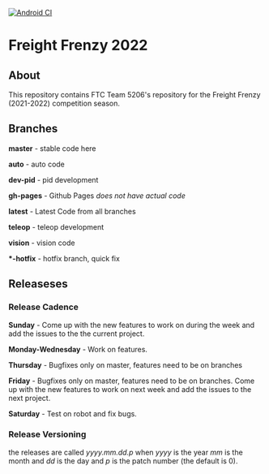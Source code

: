 [![Android CI](https://github.com/The-Knights-of-Ni/FreightFrenzy/actions/workflows/build.yml/badge.svg)](https://github.com/The-Knights-of-Ni/FreightFrenzy/actions/workflows/build.yml)
# Freight Frenzy 2022
## About

This repository contains FTC Team 5206's repository for the Freight Frenzy (2021-2022) competition season.

## Branches

**master** - stable code here

**auto** - auto code

**dev-pid** - pid development

**gh-pages** - Github Pages *does not have actual code*

**latest** - Latest Code from all branches

**teleop** - teleop development

**vision** - vision code

**\*-hotfix** - hotfix branch, quick fix

## Releaseses

### Release Cadence

**Sunday** - Come up with the new features to work on during the week and add the issues to the the current project.

**Monday-Wednesday** - Work on features.

**Thursday** - Bugfixes only on master, features need to be on branches

**Friday** - Bugfixes only on master, features need to be on branches. Come up with the new features to work on next week and add the issues to the next project.

**Saturday** - Test on robot and fix bugs.

### Release Versioning

the releases are called _yyyy.mm.dd.p_ when _yyyy_ is the year _mm_ is the month and _dd_ is the day and _p_ is the patch number (the default is 0).


